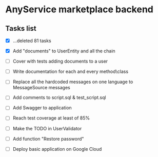 # AnyService marketplace backend

## Tasks list
- [x] ...deleted 81 tasks
    
- [x] Add "documents" to UserEntity and all the chain
- [ ] Cover with tests adding documents to a user

- [ ] Write documentation for each and every method\class
- [ ] Replace all the hardcoded messages on one language to MessageSource messages
- [ ] Add comments to script.sql & test_script.sql
- [ ] Add Swagger to application
- [ ] Reach test coverage at least of 85%
- [ ] Make the TODO in UserValidator
- [ ] Add function "Restore password"
- [ ] Deploy basic application on Google Cloud
